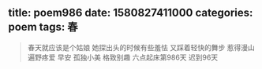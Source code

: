 title: poem986
date: 1580827411000
categories: poem
tags: 春
---
> 春天就应该是个姑娘
她探出头的时候有些羞怯
又踩着轻快的舞步
惹得漫山遍野疼爱
早安
孤独小美
格致别趣
六点起床第986天 迟到96天